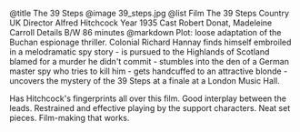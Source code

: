 @title		The 39 Steps
@image		39_steps.jpg
@list
Film		The 39 Steps
Country		UK
Director		Alfred Hitchcock
Year		1935
Cast		Robert Donat, Madeleine Carroll
Details		B/W 86 minutes
@markdown
Plot: loose adaptation of the Buchan espionage
thriller.  Colonial Richard Hannay finds himself
embroiled in a melodramatic spy story - is pursued
to the Highlands of Scotland blamed for a murder
he didn't commit - stumbles into the den of a
German master spy who tries to kill him -
gets handcuffed to an
attractive blonde - uncovers the mystery of the
39 Steps at a finale at a London Music Hall.

Has Hitchcock's fingerprints all over this film.
Good interplay between the leads.  Restrained and
effective playing by the support characters.  Neat
set pieces.  Film-making that works.
